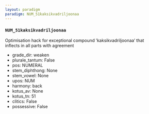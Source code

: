 ```yaml
---
layout: paradigm
paradigm: NUM_51kaksikvadriljoonaa
---
```

### ` NUM_51kaksikvadriljoonaa `

Optimisation hack for exceptional compound ’kaksikvadriljoonaa’ that inflects in all parts with agreement
* grade_dir: weaken
* plurale_tantum: False
* pos: NUMERAL
* stem_diphthong: None
* stem_vowel: None
* upos: NUM
* harmony: back
* kotus_av: None
* kotus_tn: 51
* clitics: False
* possessive: False
